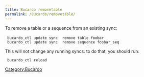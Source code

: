 ```yaml
---
title: Bucardo removetable
permalink: /Bucardo/removetable/
---
```


To remove a table or a sequence from an existing sync:

` bucardo_ctl update sync `<syncname>` remove table foobar`
` `
` bucardo_ctl update sync `<syncname>` remove sequence foobar_seq`

This will not change any running syncs: to do that, you should run:

` bucardo_ctl reload `<syncname>

[Category:Bucardo](/Category:Bucardo "wikilink")
